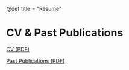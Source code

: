 
@def title = "Resume"

# CV & Past Publications

[CV (PDF)](/assets/markus_amano_cv.pdf)	

[Past Publications (PDF)](/assets/markus_amano_publications.pdf)
